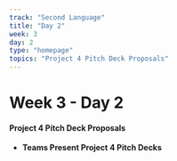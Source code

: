 ```yaml
---
track: "Second Language"
title: "Day 2"
week: 3
day: 2
type: "homepage"
topics: "Project 4 Pitch Deck Proposals"
---
```



# Week 3 - Day 2

#### Project 4 Pitch Deck Proposals

- **Teams Present Project 4 Pitch Decks**